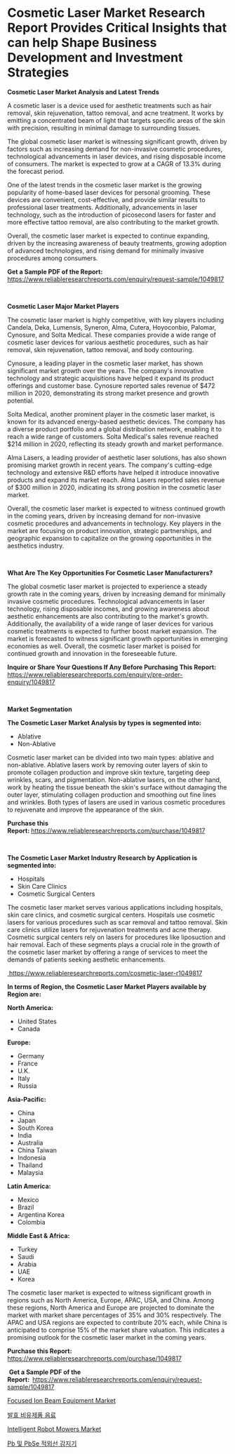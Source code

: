 <p><h1>Cosmetic Laser Market Research Report Provides Critical Insights that can help Shape Business Development and Investment Strategies</h1></p><p><strong>Cosmetic Laser Market Analysis and Latest Trends</strong></p>
<p><p>A cosmetic laser is a device used for aesthetic treatments such as hair removal, skin rejuvenation, tattoo removal, and acne treatment. It works by emitting a concentrated beam of light that targets specific areas of the skin with precision, resulting in minimal damage to surrounding tissues.</p><p>The global cosmetic laser market is witnessing significant growth, driven by factors such as increasing demand for non-invasive cosmetic procedures, technological advancements in laser devices, and rising disposable income of consumers. The market is expected to grow at a CAGR of 13.3% during the forecast period.</p><p>One of the latest trends in the cosmetic laser market is the growing popularity of home-based laser devices for personal grooming. These devices are convenient, cost-effective, and provide similar results to professional laser treatments. Additionally, advancements in laser technology, such as the introduction of picosecond lasers for faster and more effective tattoo removal, are also contributing to the market growth.</p><p>Overall, the cosmetic laser market is expected to continue expanding, driven by the increasing awareness of beauty treatments, growing adoption of advanced technologies, and rising demand for minimally invasive procedures among consumers.</p></p>
<p><strong>Get a Sample PDF of the Report:&nbsp;</strong> <a href="https://www.reliableresearchreports.com/enquiry/request-sample/1049817">https://www.reliableresearchreports.com/enquiry/request-sample/1049817</a></p>
<p>&nbsp;</p>
<p><strong>Cosmetic Laser Major Market Players</strong></p>
<p><p>The cosmetic laser market is highly competitive, with key players including Candela, Deka, Lumensis, Syneron, Alma, Cutera, Hoyoconbio, Palomar, Cynosure, and Solta Medical. These companies provide a wide range of cosmetic laser devices for various aesthetic procedures, such as hair removal, skin rejuvenation, tattoo removal, and body contouring.</p><p>Cynosure, a leading player in the cosmetic laser market, has shown significant market growth over the years. The company's innovative technology and strategic acquisitions have helped it expand its product offerings and customer base. Cynosure reported sales revenue of $472 million in 2020, demonstrating its strong market presence and growth potential.</p><p>Solta Medical, another prominent player in the cosmetic laser market, is known for its advanced energy-based aesthetic devices. The company has a diverse product portfolio and a global distribution network, enabling it to reach a wide range of customers. Solta Medical's sales revenue reached $214 million in 2020, reflecting its steady growth and market performance.</p><p>Alma Lasers, a leading provider of aesthetic laser solutions, has also shown promising market growth in recent years. The company's cutting-edge technology and extensive R&D efforts have helped it introduce innovative products and expand its market reach. Alma Lasers reported sales revenue of $300 million in 2020, indicating its strong position in the cosmetic laser market.</p><p>Overall, the cosmetic laser market is expected to witness continued growth in the coming years, driven by increasing demand for non-invasive cosmetic procedures and advancements in technology. Key players in the market are focusing on product innovation, strategic partnerships, and geographic expansion to capitalize on the growing opportunities in the aesthetics industry.</p></p>
<p>&nbsp;</p>
<p><strong>What Are The Key Opportunities For Cosmetic Laser Manufacturers?</strong></p>
<p><p>The global cosmetic laser market is projected to experience a steady growth rate in the coming years, driven by increasing demand for minimally invasive cosmetic procedures. Technological advancements in laser technology, rising disposable incomes, and growing awareness about aesthetic enhancements are also contributing to the market's growth. Additionally, the availability of a wide range of laser devices for various cosmetic treatments is expected to further boost market expansion. The market is forecasted to witness significant growth opportunities in emerging economies as well. Overall, the cosmetic laser market is poised for continued growth and innovation in the foreseeable future.</p></p>
<p><strong>Inquire or Share Your Questions If Any Before Purchasing This Report:</strong> <a href="https://www.reliableresearchreports.com/enquiry/pre-order-enquiry/1049817">https://www.reliableresearchreports.com/enquiry/pre-order-enquiry/1049817</a></p>
<p>&nbsp;</p>
<p><strong>Market Segmentation</strong></p>
<p><strong>The Cosmetic Laser Market Analysis by types is segmented into:</strong></p>
<p><ul><li>Ablative</li><li>Non-Ablative</li></ul></p>
<p><p>Cosmetic laser market can be divided into two main types: ablative and non-ablative. Ablative lasers work by removing outer layers of skin to promote collagen production and improve skin texture, targeting deep wrinkles, scars, and pigmentation. Non-ablative lasers, on the other hand, work by heating the tissue beneath the skin's surface without damaging the outer layer, stimulating collagen production and smoothing out fine lines and wrinkles. Both types of lasers are used in various cosmetic procedures to rejuvenate and improve the appearance of the skin.</p></p>
<p><strong>Purchase this Report:&nbsp;</strong><a href="https://www.reliableresearchreports.com/purchase/1049817">https://www.reliableresearchreports.com/purchase/1049817</a></p>
<p>&nbsp;</p>
<p><strong>The Cosmetic Laser Market Industry Research by Application is segmented into:</strong></p>
<p><ul><li>Hospitals</li><li>Skin Care Clinics</li><li>Cosmetic Surgical Centers</li></ul></p>
<p><p>The cosmetic laser market serves various applications including hospitals, skin care clinics, and cosmetic surgical centers. Hospitals use cosmetic lasers for various procedures such as scar removal and tattoo removal. Skin care clinics utilize lasers for rejuvenation treatments and acne therapy. Cosmetic surgical centers rely on lasers for procedures like liposuction and hair removal. Each of these segments plays a crucial role in the growth of the cosmetic laser market by offering a range of services to meet the demands of patients seeking aesthetic enhancements.</p></p>
<p><a href="https://www.reliableresearchreports.com/cosmetic-laser-r1049817">&nbsp;https://www.reliableresearchreports.com/cosmetic-laser-r1049817</a></p>
<p><strong>In terms of Region, the Cosmetic Laser Market Players available by Region are:</strong></p>
<p>
    <p> <strong> North America: </strong>
        <ul>
            <li>United States</li>
            <li>Canada</li>
        </ul>
        </p> 
    <p> <strong> Europe: </strong>
        <ul>
            <li>Germany</li>
            <li>France</li>
            <li>U.K.</li>
            <li>Italy</li>
            <li>Russia</li>
        </ul>
        </p> 
    <p> <strong> Asia-Pacific: </strong>
        <ul>
            <li>China</li>
            <li>Japan</li>
            <li>South Korea</li>
            <li>India</li>
            <li>Australia</li>
            <li>China Taiwan</li>
            <li>Indonesia</li>
            <li>Thailand</li>
            <li>Malaysia</li>
        </ul>
        </p> 
    <p> <strong> Latin America: </strong>
        <ul>
            <li>Mexico</li>
            <li>Brazil</li>
            <li>Argentina Korea</li>
            <li>Colombia</li>
        </ul>
        </p> 
    <p> <strong> Middle East & Africa: </strong>
        <ul>
            <li>Turkey</li>
            <li>Saudi</li>
            <li>Arabia</li>
            <li>UAE</li>
            <li>Korea</li>
        </ul>
    </p>
    </p>
<p><p>The cosmetic laser market is expected to witness significant growth in regions such as North America, Europe, APAC, USA, and China. Among these regions, North America and Europe are projected to dominate the market with market share percentages of 35% and 30% respectively. The APAC and USA regions are expected to contribute 20% each, while China is anticipated to comprise 15% of the market share valuation. This indicates a promising outlook for the cosmetic laser market in the coming years.</p></p>
<p><strong>Purchase this Report: </strong><a href="https://www.reliableresearchreports.com/purchase/1049817">https://www.reliableresearchreports.com/purchase/1049817</a></p>
<p>&nbsp;<strong>Get a Sample PDF of the Report:&nbsp;&nbsp;</strong><a href="https://www.reliableresearchreports.com/enquiry/request-sample/1049817">https://www.reliableresearchreports.com/enquiry/request-sample/1049817</a></p>
<p><strong></strong></p>
<p><p><a href="https://github.com/abdillahsp58/Market-Research-Report-List-1/blob/main/focused-ion-beam-equipment-market.md">Focused Ion Beam Equipment Market</a></p><p><a href="https://github.com/OliverBarry1954/Market-Research-Report-List-1/blob/main/6348689180224.md">발효 비유제품 음료</a></p><p><a href="https://github.com/irjbaube82/Market-Research-Report-List-1/blob/main/intelligent-robot-mowers-market.md">Intelligent Robot Mowers Market</a></p><p><a href="https://github.com/asratman/Market-Research-Report-List-1/blob/main/2179971180223.md">Pb 및 PbSe 적외선 감지기</a></p></p>